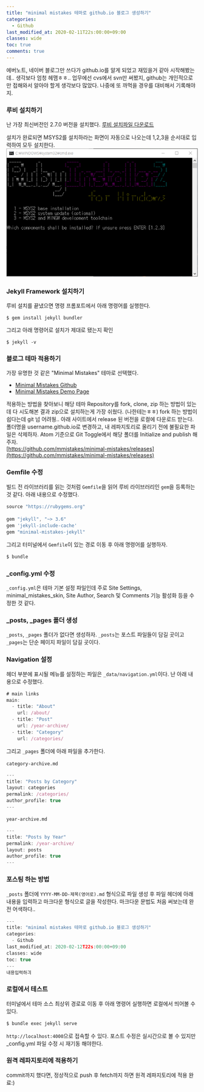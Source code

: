 ```yaml
---
title: "minimal mistakes 테마로 github.io 블로그 생성하기"
categories:
  - Github
last_modified_at: 2020-02-11T22s:00:00+09:00
classes: wide
toc: true
comments: true
---
```


에버노트, 네이버 블로그만 쓰다가 github.io를 알게 되었고 재밌을거 같아
시작해봤는데.. 생각보다 엄청 헤맴ㅎㅎ..
업무에선 cvs에서 svn만 써봤지, github는 개인적으로만 접해와서 알아야 할게 생각보다 많았다. 나중에 또 까먹을 경우를 대비해서 기록해야지.

### 루비 설치하기
난 가장 최신버전인 2.7.0 버전을 설치했다. [루비 설치파일 다운로드](https://rubyinstaller.org/downloads/)

설치가 완료되면 MSYS2를 설치하라는 화면이 자동으로 나오는데 1,2,3을 순서대로 입력하여 모두 설치한다.
![주석 2020-03-04 182317](/assets/images/주석%202020-03-04%20182317.png)

### Jekyll Framework 설치하기
루비 설치를 끝냈으면 명령 프롬포트에서 아래 명령어를 실행한다.
```smalltalk
$ gem install jekyll bundler
```

그리고 아래 명령어로 설치가 제대로 됐는지 확인
```smalltalk
$ jekyll -v
```

### 블로그 테마 적용하기
가장 유명한 것 같은 "Minimal Mistakes" 테마로 선택했다.    

* [Minimal Mistakes Github](https://github.com/mmistakes/minimal-mistakes)
* [Minimal Mistakes Demo Page](https://mmistakes.github.io/minimal-mistakes/)

적용하는 방법을 찾아보니 해당 테마 Repository를 fork, clone, zip 하는 방법이 있는데
다 시도해본 결과 zip으로 설치하는게 가장 쉬웠다. (나한테는ㅎㅎ) fork 하는 방법이 쉽다는데 git 넘 어려웡.. 아래 사이트에서 release 된 버전을 로컬에 다운로드 받는다. 폴더명을 username.github.io로 변경하고, 내 레파지토리로 올리기 전에 불필요한 파일은 삭제하자. Atom 기준으로 Git Toggle에서 해당 폴더를 Initialize and publish 해주자.     
[https://github.com/mmistakes/minimal-mistakes/releases](https://github.com/mmistakes/minimal-mistakes/releases)

### Gemfile 수정
빌드 전 라이브러리를 읽는 것처럼 `Gemfile`을 읽어 루비 라이브러리인 `gem`을 등록하는 것 같다. 아래 내용으로 수정했다.
```javascript
source "https://rubygems.org"

gem "jekyll", "~> 3.6"
gem 'jekyll-include-cache'
gem "minimal-mistakes-jekyll"
```

그리고 터미널에서 `Gemfile`이 있는 경로 이동 후 아래 명령어를 실행하자.    
```javascript
$ bundle
```

### 	&#95;config.yml 수정
`_config.yml`은 테마 기본 설정 파일인데 주로 Site Settings, minimal_mistakes_skin, Site Author, Search 및 Comments 기능 활성화 등을 수정한 것 같다.

### &#95;posts, &#95;pages 폴더 생성
`_posts`, `_pages` 폴더가 없다면 생성하자. `_posts`는 포스트 파일들이 담길 곳이고 `_pages`는 단순 페이지 파일이 담길 곳이다.

### Navigation 설정
헤더 부분에 표시될 메뉴를 설정하는 파일은 `_data/navigation.yml`이다. 난 아래 내용으로 수정했다.
```javascript
# main links
main:
  - title: "About"
    url: /about/
  - title: "Post"
    url: /year-archive/
  - title: "Category"
    url: /categories/
```

그리고 `_pages` 폴더에 아래 파일을 추가한다.

`category-archive.md`
```javascript
---
title: "Posts by Category"
layout: categories
permalink: /categories/
author_profile: true
---
```

`year-archive.md`
```javascript
---
title: "Posts by Year"
permalink: /year-archive/
layout: posts
author_profile: true
---
```



### 포스팅 하는 방법
`_posts` 폴더에 `YYYY-MM-DD-제목(영어로).md` 형식으로 파일 생성 후 파일 헤더에 아래 내용을 입력하고 마크다운 형식으로 글을 작성한다. 마크다운 문법도 처음 써보는데 완전 어색하다..    

```javascript
---
title: "minimal mistakes 테마로 github.io 블로그 생성하기"
categories:
  - Github
last_modified_at: 2020-02-12T22s:00:00+09:00
classes: wide
toc: true
---
내용입력하긔
```

### 로컬에서 테스트
터미널에서 테마 소스 최상위 경로로 이동 후 아래 명령어 실행하면 로컬에서 띄어볼 수 있다.    
```javascript
$ bundle exec jekyll serve
```

`http://localhost:4000`으로 접속할 수 있다. 포스트 수정은 실시간으로 볼 수 있지만 &#95;config.yml 파일 수정 시 재기동 해야한다.    

### 원격 레파지토리에 적용하기
commit까지 했다면, 정상적으로 push 후 fetch까지 하면 원격 레파지토리에 적용 완료:)
